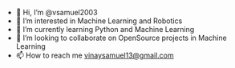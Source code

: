 - 👋 Hi, I’m @vsamuel2003
- 👀 I’m interested in Machine Learning and Robotics
- 🌱 I’m currently learning Python and Machine Learning
- 💞️ I’m looking to collaborate on OpenSource projects in Machine Learning
- 📫 How to reach me vinaysamuel13@gmail.com

<!---
vsamuel2003/vsamuel2003 is a ✨ special ✨ repository because its `README.md` (this file) appears on your GitHub profile.
You can click the Preview link to take a look at your changes.
--->
